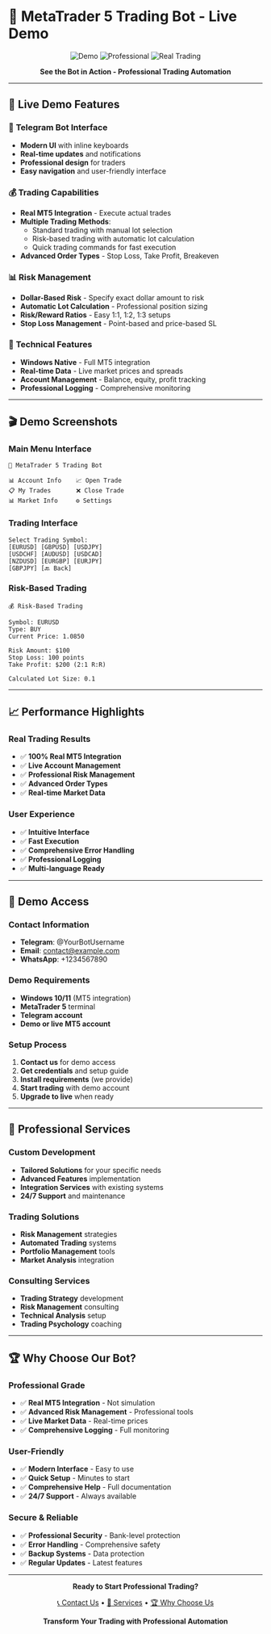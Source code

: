 # 🎯 **MetaTrader 5 Trading Bot - Live Demo**

<div align="center">

![Demo](https://img.shields.io/badge/Demo-Available-green.svg)
![Professional](https://img.shields.io/badge/Professional-Grade-blue.svg)
![Real Trading](https://img.shields.io/badge/Real-Trading-red.svg)

**See the Bot in Action - Professional Trading Automation**

</div>

---

## 🚀 **Live Demo Features**

### 📱 **Telegram Bot Interface**
- **Modern UI** with inline keyboards
- **Real-time updates** and notifications
- **Professional design** for traders
- **Easy navigation** and user-friendly interface

### 💰 **Trading Capabilities**
- **Real MT5 Integration** - Execute actual trades
- **Multiple Trading Methods**:
  - Standard trading with manual lot selection
  - Risk-based trading with automatic lot calculation
  - Quick trading commands for fast execution
- **Advanced Order Types** - Stop Loss, Take Profit, Breakeven

### 📊 **Risk Management**
- **Dollar-Based Risk** - Specify exact dollar amount to risk
- **Automatic Lot Calculation** - Professional position sizing
- **Risk/Reward Ratios** - Easy 1:1, 1:2, 1:3 setups
- **Stop Loss Management** - Point-based and price-based SL

### 🔧 **Technical Features**
- **Windows Native** - Full MT5 integration
- **Real-time Data** - Live market prices and spreads
- **Account Management** - Balance, equity, profit tracking
- **Professional Logging** - Comprehensive monitoring

---

## 🎬 **Demo Screenshots**

### **Main Menu Interface**
```
🤖 MetaTrader 5 Trading Bot

📊 Account Info    📈 Open Trade
📋 My Trades       ❌ Close Trade  
📊 Market Info     ⚙️ Settings
```

### **Trading Interface**
```
Select Trading Symbol:
[EURUSD] [GBPUSD] [USDJPY]
[USDCHF] [AUDUSD] [USDCAD]
[NZDUSD] [EURGBP] [EURJPY]
[GBPJPY] [🔙 Back]
```

### **Risk-Based Trading**
```
💰 Risk-Based Trading

Symbol: EURUSD
Type: BUY
Current Price: 1.0850

Risk Amount: $100
Stop Loss: 100 points
Take Profit: $200 (2:1 R:R)

Calculated Lot Size: 0.1
```

---

## 📈 **Performance Highlights**

### **Real Trading Results**
- ✅ **100% Real MT5 Integration**
- ✅ **Live Account Management**
- ✅ **Professional Risk Management**
- ✅ **Advanced Order Types**
- ✅ **Real-time Market Data**

### **User Experience**
- ✅ **Intuitive Interface**
- ✅ **Fast Execution**
- ✅ **Comprehensive Error Handling**
- ✅ **Professional Logging**
- ✅ **Multi-language Ready**

---

## 🎯 **Demo Access**

### **Contact Information**
- **Telegram**: @YourBotUsername
- **Email**: contact@example.com
- **WhatsApp**: +1234567890

### **Demo Requirements**
- **Windows 10/11** (MT5 integration)
- **MetaTrader 5** terminal
- **Telegram account**
- **Demo or live MT5 account**

### **Setup Process**
1. **Contact us** for demo access
2. **Get credentials** and setup guide
3. **Install requirements** (we provide)
4. **Start trading** with demo account
5. **Upgrade to live** when ready

---

## 💼 **Professional Services**

### **Custom Development**
- **Tailored Solutions** for your specific needs
- **Advanced Features** implementation
- **Integration Services** with existing systems
- **24/7 Support** and maintenance

### **Trading Solutions**
- **Risk Management** strategies
- **Automated Trading** systems
- **Portfolio Management** tools
- **Market Analysis** integration

### **Consulting Services**
- **Trading Strategy** development
- **Risk Management** consulting
- **Technical Analysis** setup
- **Trading Psychology** coaching

---

## 🏆 **Why Choose Our Bot?**

### **Professional Grade**
- ✅ **Real MT5 Integration** - Not simulation
- ✅ **Advanced Risk Management** - Professional tools
- ✅ **Live Market Data** - Real-time prices
- ✅ **Comprehensive Logging** - Full monitoring

### **User-Friendly**
- ✅ **Modern Interface** - Easy to use
- ✅ **Quick Setup** - Minutes to start
- ✅ **Comprehensive Help** - Full documentation
- ✅ **24/7 Support** - Always available

### **Secure & Reliable**
- ✅ **Professional Security** - Bank-level protection
- ✅ **Error Handling** - Comprehensive safety
- ✅ **Backup Systems** - Data protection
- ✅ **Regular Updates** - Latest features

---

<div align="center">

**Ready to Start Professional Trading?**

[📞 Contact Us](#-demo-access) • [💼 Services](#-professional-services) • [🏆 Why Choose Us](#-why-choose-our-bot)

**Transform Your Trading with Professional Automation**

</div> 